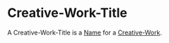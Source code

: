 # Creative-Work-Title

A Creative-Work-Title is a [Name](60048.md) for a [Creative-Work](700007.md).
